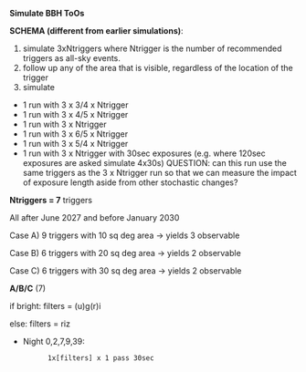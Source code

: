 **Simulate BBH ToOs**

**SCHEMA (different from earlier simulations)**:

1) simulate 3xNtriggers where Ntrigger is the number of recommended triggers as all-sky events.
2) follow up any of the area that is visible, regardless of the location of the trigger
3) simulate
- 1 run with 3 x 3/4 x Ntrigger
- 1 run with 3 x 4/5 x Ntrigger
- 1 run with 3 x Ntrigger
- 1 run with 3 x 6/5 x Ntrigger
- 1 run with 3 x 5/4 x Ntrigger
- 1 run with 3 x Ntrigger with 30sec exposures (e.g. where 120sec exposures are asked simulate 4x30s) QUESTION: can this run use the same triggers as the 3 x Ntrigger run so that we can measure the impact of exposure length aside from other stochastic changes?


**Ntriggers = 7** triggers

All after June 2027 and before January 2030

Case A) 9 triggers with 10 sq deg area -> yields 3 observable

Case B) 6 triggers with 20 sq deg area -> yields 2 observable

Case C) 6 triggers with 30 sq deg area -> yields 2 observable


**A/B/C** (7)

if bright: 
            filters = (u)g(r)i 

else: 
            filters = riz

* Night 0,2,7,9,39:
  
            1x[filters] x 1 pass 30sec
